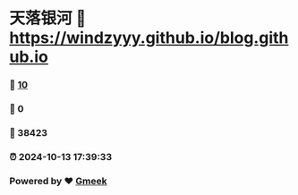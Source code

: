 # 天落银河 :link: https://windzyyy.github.io/blog.github.io 
### :page_facing_up: [10](https://windzyyy.github.io/blog.github.io/tag.html) 
### :speech_balloon: 0 
### :hibiscus: 38423 
### :alarm_clock: 2024-10-13 17:39:33 
### Powered by :heart: [Gmeek](https://github.com/Meekdai/Gmeek)
